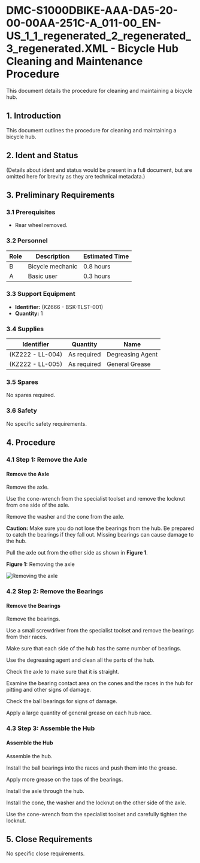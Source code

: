 # DMC-S1000DBIKE-AAA-DA5-20-00-00AA-251C-A_011-00_EN-US_1_1_regenerated_2_regenerated_3_regenerated.XML - Bicycle Hub Cleaning and Maintenance Procedure

This document details the procedure for cleaning and maintaining a bicycle hub.

## 1. Introduction

This document outlines the procedure for cleaning and maintaining a bicycle hub.

## 2. Ident and Status

(Details about ident and status would be present in a full document, but are omitted here for brevity as they are technical metadata.)

## 3. Preliminary Requirements

### 3.1 Prerequisites

*   Rear wheel removed.

### 3.2 Personnel

| Role | Description | Estimated Time |
|---|---|---|
| B | Bicycle mechanic | 0.8 hours |
| A | Basic user | 0.3 hours |

### 3.3 Support Equipment

*   **Identifier:** (KZ666 - BSK-TLST-001)
*   **Quantity:** 1

### 3.4 Supplies

| Identifier | Quantity | Name |
|---|---|---|
| (KZ222 - LL-004) | As required | Degreasing Agent |
| (KZ222 - LL-005) | As required | General Grease |

### 3.5 Spares

No spares required.

### 3.6 Safety

No specific safety requirements.

## 4. Procedure

### 4.1 Step 1: Remove the Axle

#### Remove the Axle

Remove the axle.

Use the cone-wrench from the specialist toolset and remove the locknut from one side of the axle.

Remove the washer and the cone from the axle.

**Caution:** Make sure you do not lose the bearings from the hub. Be prepared to catch the bearings if they fall out. Missing bearings can cause damage to the hub.

Pull the axle out from the other side as shown in **Figure 1**.

**Figure 1:** Removing the axle

![Removing the axle](ICN-C0419-S1000D0401-001-01)

### 4.2 Step 2: Remove the Bearings

#### Remove the Bearings

Remove the bearings.

Use a small screwdriver from the specialist toolset and remove the bearings from their races.

Make sure that each side of the hub has the same number of bearings.

Use the degreasing agent and clean all the parts of the hub.

Check the axle to make sure that it is straight.

Examine the bearing contact area on the cones and the races in the hub for pitting and other signs of damage.

Check the ball bearings for signs of damage.

Apply a large quantity of general grease on each hub race.

### 4.3 Step 3: Assemble the Hub

#### Assemble the Hub

Assemble the hub.

Install the ball bearings into the races and push them into the grease.

Apply more grease on the tops of the bearings.

Install the axle through the hub.

Install the cone, the washer and the locknut on the other side of the axle.

Use the cone-wrench from the specialist toolset and carefully tighten the locknut.

## 5. Close Requirements

No specific close requirements.